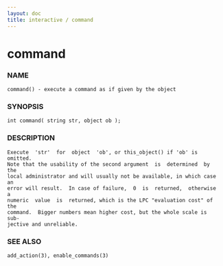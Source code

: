 ```yaml
---
layout: doc
title: interactive / command
---
```

# command

### NAME

    command() - execute a command as if given by the object

### SYNOPSIS

    int command( string str, object ob );

### DESCRIPTION

    Execute  'str'  for  object  'ob', or this_object() if 'ob' is omitted.
    Note that the usability of the second argument  is  determined  by  the
    local administrator and will usually not be available, in which case an
    error will result.  In case of failure,  0  is  returned,  otherwise  a
    numeric  value  is  returned, which is the LPC "evaluation cost" of the
    command.  Bigger numbers mean higher cost, but the whole scale is  sub‐
    jective and unreliable.

### SEE ALSO

    add_action(3), enable_commands(3)

